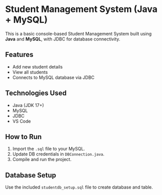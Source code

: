 # Student Management System (Java + MySQL)

This is a basic console-based Student Management System built using **Java** and **MySQL**, with JDBC for database connectivity.

## Features
- Add new student details
- View all students
- Connects to MySQL database via JDBC

## Technologies Used
- Java (JDK 17+)
- MySQL
- JDBC
- VS Code

## How to Run
1. Import the `.sql` file to your MySQL.
2. Update DB credentials in `DBConnection.java`.
3. Compile and run the project.

## Database Setup
Use the included `studentdb_setup.sql` file to create database and table.
